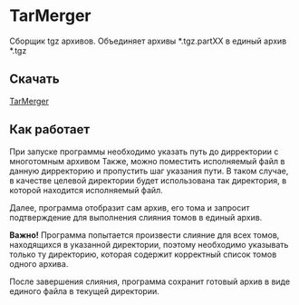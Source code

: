 # TarMerger
Сборщик tgz архивов.
Объединяет архивы *.tgz.partXX в единый архив *.tgz

## Скачать
[TarMerger](https://github.com/intervisionlord/TarMerger/releases)

## Как работает
При запуске программы необходимо указать путь до дирректории с многотомным архивом
Также, можно поместить исполняемый файл в данную дирректорию и пропустить шаг указания пути.
В таком случае, в качестве целевой директории будет использована так директория, в которой находится исполняемый файл.

Далее, программа отобразит сам архив, его тома и запросит подтверждение для выполнения слияния томов в единый архив.

**Важно!** Программа попытается произвести слияние для всех томов, находящихся в указанной директории,
поэтому необходимо указывать только ту директорию, которая содержит корректный список томов одного архива.

После завершения слияния, программа сохранит готовый архив в виде единого файла в текущей директории.
